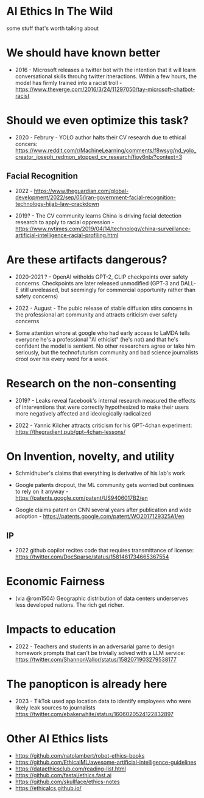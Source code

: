 # AI Ethics In The Wild

some stuff that's worth talking about


# We should have known better

* 2016 - Microsoft releases a twitter bot with the intention that it will learn conversational skills throuhg twitter itneractions. Within a few hours, the model has firmly trained into a racist troll - https://www.theverge.com/2016/3/24/11297050/tay-microsoft-chatbot-racist


# Should we even optimize this task?

* 2020 - Februry - YOLO author halts their CV research due to ethical concers: https://www.reddit.com/r/MachineLearning/comments/f8wsyg/nd_yolo_creator_joseph_redmon_stopped_cv_research/fioy6nb/?context=3

## Facial Recognition

* 2022 - https://www.theguardian.com/global-development/2022/sep/05/iran-government-facial-recognition-technology-hijab-law-crackdown

* 2019? - The CV community learns China is driving facial detection research to apply to racial oppression - https://www.nytimes.com/2019/04/14/technology/china-surveillance-artificial-intelligence-racial-profiling.html 




# Are these artifacts dangerous?

* 2020-2021 ? - OpenAI witholds GPT-2, CLIP checkpoints over safety concerns. Checkpoints are later released unmodified (GPT-3 and DALL-E still unreleased, but seemingly for commercial opportunity rather than safety concerns)

* 2022 - August - The publc release of stable diffusion stirs concerns in the professional art community and attracts criticism over safety concerns

* Some attention whore at google who had early access to LaMDA tells everyone he's a professional "AI ethicist" (he's not) and that he's confident the model is sentient. No other researchers agree or take him seriously, but the technofuturism community and bad science journalists drool over his every word for a week.


# Research on the non-consenting

* 2019? - Leaks reveal facebook's internal research measured the effects of interventions that were correctly hypothesized to make their users more negatively affected and ideologically radicalized

* 2022 - Yannic Kilcher attracts criticism for his GPT-4chan experiment: https://thegradient.pub/gpt-4chan-lessons/


# On Invention, novelty, and utility

* Schmidhuber's claims that everything is derivative of his lab's work

* Google patents dropout, the ML community gets worried but continues to rely on it anyway - https://patents.google.com/patent/US9406017B2/en
* Google claims patent on CNN several years after publication and wide adoption - https://patents.google.com/patent/WO2017129325A1/en

## IP

* 2022 github copilot recites code that requires transmittance of license: https://twitter.com/DocSparse/status/1581461734665367554

# Economic Fairness

* (via @rom1504) Geographic distribution of data centers underserves less developed nations. The rich get richer.

# Impacts to education

* 2022 - Teachers and students in an adversarial game to design homework prompts that can't be trivially solved with a LLM service: https://twitter.com/ShannonVallor/status/1582071903279538177

# The panopticon is already here

* 2023 - TikTok used app location data to identify employees who were likely leak sources to journalists https://twitter.com/ebakerwhite/status/1606020524122832897

# Other AI Ethics lists

* https://github.com/natolambert/robot-ethics-books
* https://github.com/EthicalML/awesome-artificial-intelligence-guidelines
* https://dataethicsclub.com/reading-list.html
* https://github.com/fastai/ethics.fast.ai
* https://github.com/skullface/ethics-notes
* https://ethicalcs.github.io/
